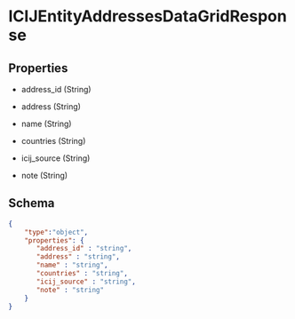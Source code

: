 # ICIJEntityAddressesDataGridResponse
## Properties
- address_id (String)

   
- address (String)

   
- name (String)

   
- countries (String)

   
- icij_source (String)

   
- note (String)

   

## Schema
```json
{
    "type":"object",
    "properties": {
       "address_id" : "string",
       "address" : "string",
       "name" : "string",
       "countries" : "string",
       "icij_source" : "string",
       "note" : "string"
    }
}
```

